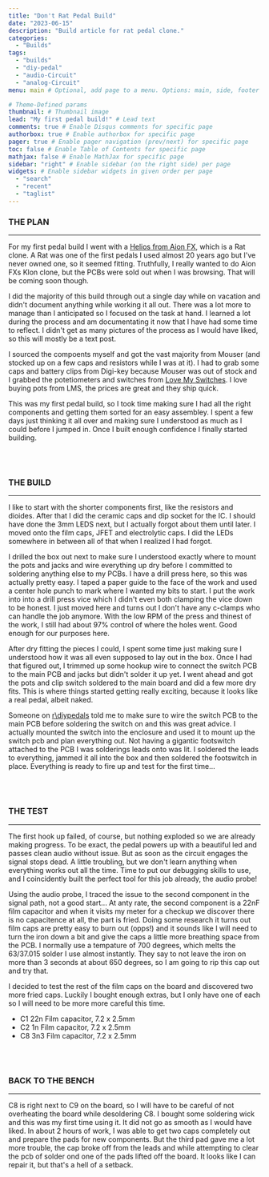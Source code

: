 ```yaml
---
title: "Don't Rat Pedal Build"
date: "2023-06-15"
description: "Build article for rat pedal clone."
categories:
  - "Builds"
tags:
  - "builds"
  - "diy-pedal"
  - "audio-Circuit"
  - "analog-Circuit"
menu: main # Optional, add page to a menu. Options: main, side, footer

# Theme-Defined params
thumbnail: # Thumbnail image
lead: "My first pedal build!" # Lead text
comments: true # Enable Disqus comments for specific page
authorbox: true # Enable authorbox for specific page
pager: true # Enable pager navigation (prev/next) for specific page
toc: false # Enable Table of Contents for specific page
mathjax: false # Enable MathJax for specific page
sidebar: "right" # Enable sidebar (on the right side) per page
widgets: # Enable sidebar widgets in given order per page
  - "search"
  - "recent"
  - "taglist"
---
```




### THE PLAN
---

For my first pedal build I went with a [Helios from Aion FX](https://aionfx.com/project/helios-vintage-distortion/ "Helios from Aion FX"), which is a Rat clone. A Rat was one of the first pedals I used almost 20 years ago but I've never owned one, so it seemed fitting. Truthfully, I really wanted to do Aion FXs Klon clone, but the PCBs were sold out when I was browsing. That will be coming soon though.

I did the majority of this build through out a single day while on vacation and didn't document anything while working it all out. There was a lot more to manage than I anticipated so I focused on the task at hand. I learned a lot during the process and am documentating it now that I have had some time to reflect. I didn't get as many pictures of the process as I would have liked, so this will mostly be a text post.

I sourced the compoents myself and got the vast majority from Mouser (and stocked up on a few caps and resistors while I was at it). I had to grab some caps and battery clips from Digi-key because Mouser was out of stock and I grabbed the potetiometers and switches from [Love My Switches](https://lovemyswitches.com/ "Because I love Love My Switches"). I love buying pots from LMS, the prices are great and they ship quick.

This was my first pedal build, so I took time making sure I had all the right components and getting them sorted for an easy assembley. I spent a few days just thinking it all over and making sure I understood as much as I could before I jumped in. Once I built enough confidence I finally started building.

<br>
<br>

### THE BUILD
___

I like to start with the shorter components first, like the resistors and dioides. After that I did the ceramic caps and dip socket for the IC. I should have done the 3mm LEDS next, but I actually forgot about them until later. I moved onto the film caps, JFET and electrolytic caps. I did the LEDs somewhere in between all of that when I realized I had forgot. 

I drilled the box out next to make sure I understood exactly where to mount the pots and jacks and wire everything up dry before I committed to soldering anything else to my PCBs. I have a drill press here, so this was actually pretty easy. I taped a paper guide to the face of the work and used a center hole punch to mark where I wanted my bits to start. I put the work into into a drill press vice which I didn't even both clamping the vice down to be honest. I just moved here and turns out I don't have any c-clamps who can handle the job anymore. With the low RPM of the press and thinest of the work, I still had about 97% control of where the holes went. Good enough for our purposes here. 

After dry fitting the pieces I could, I spent some time just making sure I understood how it was all even supposed to lay out in the box. Once I had that figured out, I trimmed up some hookup wire to connect the switch PCB to the main PCB and jacks but didn't solder it up yet. I went ahead and got the pots and clip switch soldered to the main board and did a few more dry fits. This is where things started getting really exciting, because it looks like a real pedal, albeit naked. 

Someone on [r\diypedals](https://www.reddit.com/r/diypedals/) told me to make sure to wire the switch PCB to the main PCB before soldering the switch on and this was great advice. I actually mounted the switch into the enclosure and used it to mount up the switch pcb and plan everything out. Not having a gigantic footswitch attached to the PCB I was solderings leads onto was lit. I soldered the leads to everything, jammed it all into the box and then soldered the footswitch in place. Everything is ready to fire up and test for the first time...

<br>
<br>

### THE TEST
----

The first hook up failed, of course, but nothing exploded so we are already making progress. To be exact, the pedal powers up with a beautiful led and passes clean audio without issue. But as soon as the circuit engages the signal stops dead. A little troubling, but we don't learn anything when everything works out all the time. Time to put our debugging skills to use, and I coincidently built the perfect tool for this job already, the audio probe!

Using the audio probe, I traced the issue to the second component in the signal path, not a good start... At anty rate, the second component is a 22nF film capacitor and when it visits my meter for a checkup we discover there is no capacitence at all, the part is fried. Doing some research it turns out film caps are pretty easy to burn out (opps!) and it sounds like I will need to turn the iron down a bit and give the caps a little more breathing space from the PCB. I normally use a tempature of 700 degrees, which melts the 63/37.015 solder I use almost instantly. They say to not leave the iron on more than 3 seconds at about 650 degrees, so I am going to rip this cap out and try that. 

I decided to test the rest of the film caps on the board and discovered two more fried caps. Luckily I bought enough extras, but I only have one of each so I will need to be more more careful this time. 

* C1 22n Film capacitor, 7.2 x 2.5mm
* C2 1n Film capacitor, 7.2 x 2.5mm
* C8 3n3 Film capacitor, 7.2 x 2.5mm

<br>
<br>

### BACK TO THE BENCH
---

C8 is right next to C9 on the board, so I will have to be careful of not overheating the board while desoldering C8. I bought some soldering wick and this was my first time using it. It did not go as smooth as I would have liked. In about 2 hours of work, I was able to get two caps completely out and prepare the pads for new components. But the third pad gave me a lot more trouble, the cap broke off from the leads and while attempting to clear the pcb of solder ond one of the pads lifted off the board. It looks like I can repair it, but that's a hell of a setback.



